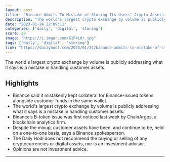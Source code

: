 ```yaml
---
layout: post
title:  "Binance Admits To Mistake of Storing Its Users’ Crypto Assets Inside Collateral Wallet: Report - The Daily Hodl"
description: "The world's largest crypto exchange by volume is publicly addressing what it says is a mistake in handling customer assets."
date: "2023-01-24 22:09:11"
categories: ['daily', 'digital', 'storing']
score: 29
image: "https://i.imgur.com/61F4Ldr.jpg"
tags: ['daily', 'digital', 'storing']
link: "https://dailyhodl.com/2023/01/24/binance-admits-to-mistake-of-storing-its-users-crypto-assets-inside-collateral-wallet-report/"
---
```


The world's largest crypto exchange by volume is publicly addressing what it says is a mistake in handling customer assets.

## Highlights

- Binance said it mistakenly kept collateral for Binance-issued tokens alongside customer funds in the same wallet.
- The world's largest crypto exchange by volume is publicly addressing what it says is a mistake in handling customer assets.
- Binance’s B-token issue was first noticed last week by ChainArgos, a blockchain analytics firm.
- Despite the mixup, customer assets have been, and continue to be, held on a one-to-one basis, says a Binance spokesperson.
- The Daily Hodl does not recommend the buying or selling of any cryptocurrencies or digital assets, nor is an investment advisor.
- Opinions are not investment advice.

---
